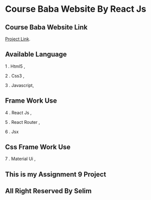 # Course Baba Website By React Js

## Course Baba Website Link

[Project Link](https://course-baba-assignment-09.netlify.app/).

## Available Language

1 . Html5 ,

2 . Css3 ,

3 . Javascript,

## Frame Work Use

4 . React Js ,

5 . React Router ,

6 . Jsx

## Css Frame Work Use

7 . Material Ui ,

## This is my Assignment 9 Project

## All Right Reserved By Selim
